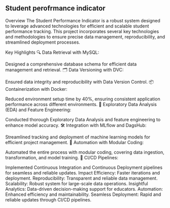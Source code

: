 ## Student perofrmance indicator

Overview
The Student Performance Indicator is a robust system designed to leverage advanced technologies for efficient and scalable student performance tracking. This project incorporates several key technologies and methodologies to ensure precise data management, reproducibility, and streamlined deployment processes.

Key Highlights
🔍 Data Retrieval with MySQL:

Designed a comprehensive database schema for efficient data management and retrieval.
🗂 Data Versioning with DVC:

Ensured data integrity and reproducibility with Data Version Control.
📦 Containerization with Docker:

Reduced environment setup time by 40%, ensuring consistent application performance across different environments.
🔬 Exploratory Data Analysis (EDA) and Feature Engineering:

Conducted thorough Exploratory Data Analysis and feature engineering to enhance model accuracy.
🛠 Integration with MLflow and DagsHub:

Streamlined tracking and deployment of machine learning models for efficient project management.
🤖 Automation with Modular Coding:

Automated the entire process with modular coding, covering data ingestion, transformation, and model training.
🔄 CI/CD Pipelines:

Implemented Continuous Integration and Continuous Deployment pipelines for seamless and reliable updates.
Impact
Efficiency: Faster iterations and deployment.
Reproducibility: Transparent and reliable data management.
Scalability: Robust system for large-scale data operations.
Insightful Analytics: Data-driven decision-making support for educators.
Automation: Enhanced efficiency and maintainability.
Seamless Deployment: Rapid and reliable updates through CI/CD pipelines.